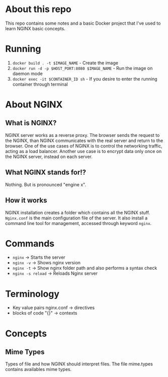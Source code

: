# About this repo
This repo contains some notes and a basic Docker project that I've used to learn NGINX basic concepts.

# Running
1. `docker build . -t $IMAGE_NAME` - Create the image
2. `docker run -d -p $HOST_PORT:8080 $IMAGE_NAME` - Run the image on daemon mode
3. `docker exec -it $CONTAINER_ID sh` - If you desire to enter the running container through terminal


# About NGINX
## What is NGINX?
NGINX server works as a reverse proxy.
The browser sends the request to the NGINX, than NGINX communicates with the real server and return to the browser. 
One of the use cases of NGINX is to control the networking traffic, acting as a load balancer.
Another use case is to encrypt data only once on the NGINX server, instead on each server.

## What NGINX stands for!?
Nothing. But is pronounced "engine x".

## How it works
NGINX installation creates a folder which contains all the NGINX stuff. `Nginx.conf` is the main configuration file of the server. It also install a command line tool for management, accessed through keyword `nginx`. 

# Commands
- `nginx` -> Starts the server
- `nginx -v` -> Shows nginx version
- `nginx -t` -> Show nginx folder path and also performs a syntax check
- `nginx -s reload` -> Reloads Nginx server

# Terminology
- Key value pairs nginx.conf -> directives
- blocks of code "{}" -> contexts

# Concepts
## Mime Types
Types of file and how NGINX should interpret files.
The file mime.types contains availables mime types.